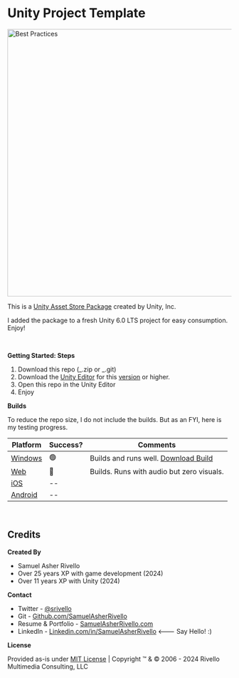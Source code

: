 # Unity Project Template

<a href="https://www.youtube.com/watch?v=yggoHVLd01c" target="_blank">
<img width="600" src="https://img.youtube.com/vi/yggoHVLd01c/maxresdefault.jpg" alt="Best Practices">
</a>

<BR>

This is a <a href="https://unity.com/demos/fantasy-kingdom" target="_blank">Unity Asset Store Package</a> created by Unity, Inc.

I added the package to a fresh Unity 6.0 LTS project for easy consumption. Enjoy!

<BR>

**Getting Started: Steps**

1. Download this repo (_.zip or _.git)
1. Download the [Unity Editor](https://store.unity.com/#plans-individual) for this <a href="./Unity/ProjectSettings/ProjectVersion.txt" target="_blank">version</a> or higher.
1. Open this repo in the Unity Editor
1. Enjoy

**Builds**

To reduce the repo size, I do not include the builds. But as an FYI, here is my testing progress.

| Platform                                                | Success? | Comments                                                            |
| ------------------------------------------------------- | -------- | ------------------------------------------------------------------- |
| [Windows](https://docs.unity3d.com/Manual/Windows.html) | 🟢       | Builds and runs well. <a href="" target="_blank">Download Build</a> |
| [Web](https://docs.unity3d.com/Manual/webgl.html)       | 🔴       | Builds. Runs with audio but zero visuals.                           |
| [iOS](https://docs.unity3d.com/Manual/iphone.html)      | --       |
| [Android](https://docs.unity3d.com/Manual/android.html) | --       |

<BR>

## Credits

**Created By**

- Samuel Asher Rivello
- Over 25 years XP with game development (2024)
- Over 11 years XP with Unity (2024)

**Contact**

- Twitter - <a href="https://twitter.com/srivello/">@srivello</a>
- Git - <a href="https://github.com/SamuelAsherRivello/">Github.com/SamuelAsherRivello</a>
- Resume & Portfolio - <a href="http://www.SamuelAsherRivello.com">SamuelAsherRivello.com</a>
- LinkedIn - <a href="https://Linkedin.com/in/SamuelAsherRivello">Linkedin.com/in/SamuelAsherRivello</a> <--- Say Hello! :)

**License**

Provided as-is under <a href="./LICENSE">MIT License</a> | Copyright ™ & © 2006 - 2024 Rivello Multimedia Consulting, LLC
